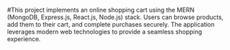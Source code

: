 #This project implements an online shopping cart using the MERN (MongoDB, Express.js, React.js, Node.js) stack. Users can browse products, add them to their cart, and complete purchases securely. The application leverages modern web technologies to provide a seamless shopping experience.